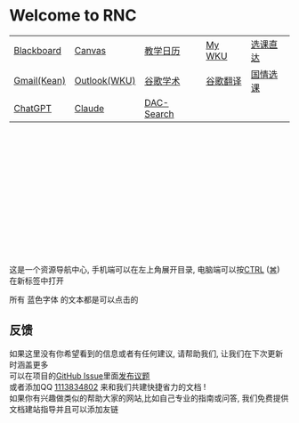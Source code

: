 # Welcome to RNC


|                        |                                            |                                                |                             |                                            |
|------------------------|--------------------------------------------|------------------------------------------------|-----------------------------|--------------------------------------------|
| [Blackboard](https://blackboard.kean.edu/webapps/login/) | [Canvas](https://kean.instructure.com/) | [教学日历](https://wku.edu.cn/academics/cal/) | [My WKU](https://once.wku.edu.cn/) | [选课直达](https://selfservice.kean.edu/Student/Planning/DegreePlans) |
|[Gmail(Kean)](https://mail.google.com/) | [Outlook(WKU)](https://outlook.office365.com/mail/) | [谷歌学术](https://scholar.google.com/) |[谷歌翻译](https://translate.google.com/) | [国情选课](http://ps.wku.edu.cn:7777/psp/ps/EMPLOYEE/HRMS/h/?tab=DEFAULT&languageCd=ZHS) |
|[ChatGPT](https://chat.openai.com/) | [Claude](https://claude.ai/chats) | [DAC-Search](https://www.goooogle.cf/) | |

<br><br><br><br><br><br><br>
<br><br><br><br><br><br><br>
这是一个资源导航中心, 手机端可以在左上角展开目录, 电脑端可以按<a href="https://support.microsoft.com/zh-cn/windows/windows-%E7%9A%84%E9%94%AE%E7%9B%98%E5%BF%AB%E6%8D%B7%E6%96%B9%E5%BC%8F-dcc61a57-8ff0-cffe-9796-cb9706c75eec" title="Windows快捷键" target="_blank">CTRL</a> (<a href="https://support.apple.com/zh-cn/HT201236" title="mac快捷键" target="_blank">&#8984;</a>) 在新标签中打开

所有<a style="text-decoration:none;"
   title="没错就是这样的" 
   onclick="alert('不是让你点这个啦')">
  蓝色字体 </a>的文本都是可以点击的





## 反馈

如果这里没有你希望看到的信息或者有任何建议, 请帮助我们, 让我们在下次更新时涵盖更多  
可以在项目的[GitHub Issue](https://github.com/TianYi0217/wkuer-rnc/issues)里面[发布议题](https://github.com/TianYi0217/wkuer-rnc/issues/new)  
或者添加QQ [1113834802](https://wpa.qq.com/msgrd?v=3&uin=1113834802&site=qq&menu=yes&jumpflag=1) 来和我们共建快捷省力的文档 !  
如果你有兴趣做类似的帮助大家的网站,比如自己专业的指南或问答, 我们免费提供文档建站指导并且可以添加友链
